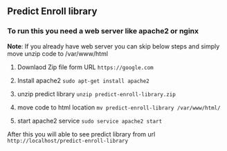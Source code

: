 ## Predict Enroll library ##

### To run this you need a web server like apache2 or nginx ###

**Note**: If you already have web server you can skip below steps and simply move unzip code to /var/www/html

1. Downlaod Zip file form URL `https://google.com`

2. Install apache2  `sudo apt-get install apache2`

3. unzip predict library `unzip predict-enroll-library.zip` 

4. move code to html location `mv predict-enroll-library /var/www/html/`

5. start apache2 service `sudo service apache2 start`

After this you will able to see predict library from url `http://localhost/predict-enroll-library`